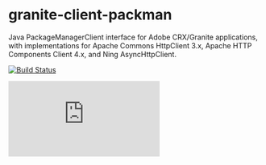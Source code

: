 granite-client-packman
======================

Java PackageManagerClient interface for Adobe CRX/Granite applications, with implementations for Apache Commons HttpClient 3.x, Apache HTTP Components Client 4.x, and Ning AsyncHttpClient.

[![Build Status](https://travis-ci.org/adamcin/granite-client-packman.png)](https://travis-ci.org/adamcin/granite-client-packman])

[![Analytics](https://ga-beacon.appspot.com/UA-37073514-2/granite-client-packman/blob/master/README.md)](https://github.com/igrigorik/ga-beacon)
